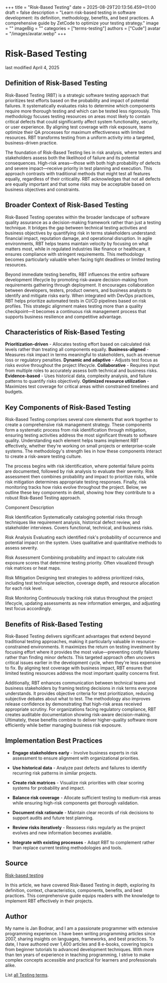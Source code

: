 +++
title = "Risk-Based Testing"
date = 2025-08-29T20:13:56.459+01:00
draft = false
description = "Learn risk-based testing in software development: its definition, methodology, benefits, and best practices. A comprehensive guide by ZetCode to optimize your testing strategy."
image = ""
imageBig = ""
categories = ["terms-testing"]
authors = ["Cude"]
avatar = "/images/avatar.webp"
+++

# Risk-Based Testing

last modified April 4, 2025

## Definition of Risk-Based Testing

Risk-Based Testing (RBT) is a strategic software testing approach that prioritizes
test efforts based on the probability and impact of potential failures. It
systematically evaluates risks to determine which components require more
thorough testing and which can be tested less rigorously. This methodology
focuses testing resources on areas most likely to contain critical defects that
could significantly affect system functionality, security, or user experience.
By aligning test coverage with risk exposure, teams optimize their QA processes
for maximum effectiveness with limited resources. RBT transforms testing from a
uniform activity into a targeted, business-driven practice.

The foundation of Risk-Based Testing lies in risk analysis, where testers and
stakeholders assess both the likelihood of failure and its potential
consequences. High-risk areas—those with both high probability of defects and
severe impact—receive priority in test planning and execution. This approach
contrasts with traditional methods that might test all features equally,
regardless of their criticality. RBT acknowledges that not all defects are
equally important and that some risks may be acceptable based on business
objectives and constraints.

## Broader Context of Risk-Based Testing

Risk-Based Testing operates within the broader landscape of software quality
assurance as a decision-making framework rather than just a testing technique.
It bridges the gap between technical testing activities and business objectives
by quantifying risk in terms stakeholders understand: financial impact,
reputation damage, and operational disruption. In agile environments, RBT helps
teams maintain velocity by focusing on what matters most, while in regulated
industries like finance or healthcare, it ensures compliance with stringent
requirements. This methodology becomes particularly valuable when facing tight
deadlines or limited testing resources.

Beyond immediate testing benefits, RBT influences the entire software development
lifecycle by promoting risk-aware decision-making from requirements gathering
through deployment. It encourages collaboration between developers, testers,
product owners, and business analysts to identify and mitigate risks early. When
integrated with DevOps practices, RBT helps prioritize automated tests in CI/CD
pipelines based on risk profiles. This strategic alignment makes testing more
than a quality checkpoint—it becomes a continuous risk management process that
supports business resilience and competitive advantage.

## Characteristics of Risk-Based Testing

**Prioritization-driven** - Allocates testing effort based on
calculated risk levels rather than treating all components equally.
**Business-aligned** - Measures risk impact in terms meaningful
to stakeholders, such as revenue loss or regulatory penalties.
**Dynamic and adaptive** - Adjusts test focus as risks evolve
throughout the project lifecycle.
**Collaborative** - Requires input from multiple roles to
accurately assess both technical and business risks.
**Evidence-based** - Uses historical data, complexity analysis,
and failure patterns to quantify risks objectively.
**Optimized resource utilization** - Maximizes test coverage
for critical areas within constrained timelines and budgets.

## Key Components of Risk-Based Testing

Risk-Based Testing comprises several core elements that work together to create
a comprehensive risk management strategy. These components form a systematic
process from risk identification through mitigation, ensuring testing activities
address the most significant threats to software quality. Understanding each
element helps teams implement RBT effectively, whether they're working on small
projects or enterprise-scale systems. The methodology's strength lies in how
these components interact to create a risk-aware testing culture.

The process begins with risk identification, where potential failure points are
documented, followed by risk analysis to evaluate their severity. Risk
assessment then combines probability and impact to prioritize risks, while risk
mitigation determines appropriate testing responses. Finally, risk monitoring
tracks how risks evolve throughout the project. Below, we outline these key
components in detail, showing how they contribute to a robust Risk-Based
Testing approach.

Component
Description

Risk Identification
Systematically cataloging potential risks through techniques like requirement
analysis, historical defect review, and stakeholder interviews. Covers functional,
technical, and business risks.

Risk Analysis
Evaluating each identified risk's probability of occurrence and potential
impact on the system. Uses qualitative and quantitative methods to assess severity.

Risk Assessment
Combining probability and impact to calculate risk exposure scores that
determine testing priority. Often visualized through risk matrices or heat maps.

Risk Mitigation
Designing test strategies to address prioritized risks, including test
technique selection, coverage depth, and resource allocation for each risk level.

Risk Monitoring
Continuously tracking risk status throughout the project lifecycle, updating
assessments as new information emerges, and adjusting test focus accordingly.

## Benefits of Risk-Based Testing

Risk-Based Testing delivers significant advantages that extend beyond traditional
testing approaches, making it particularly valuable in resource-constrained
environments. It maximizes the return on testing investment by focusing effort
where it provides the most value—preventing costly failures rather than finding
minor defects. This targeted approach often uncovers critical issues earlier in
the development cycle, when they're less expensive to fix. By aligning test
coverage with business impact, RBT ensures that limited testing resources
address the most important quality concerns first.

Additionally, RBT enhances communication between technical teams and business
stakeholders by framing testing decisions in risk terms everyone understands. It
provides objective criteria for test prioritization, reducing subjective debates
about what to test. The methodology also improves release confidence by
demonstrating that high-risk areas received appropriate scrutiny. For
organizations facing regulatory compliance, RBT creates auditable documentation
showing risk-aware decision-making. Ultimately, these benefits combine to
deliver higher-quality software more efficiently while better managing business
risk exposure.

## Implementation Best Practices

- **Engage stakeholders early** - Involve business experts in risk assessment to ensure alignment with organizational priorities.

- **Use historical data** - Analyze past defects and failures to identify recurring risk patterns in similar projects.

- **Create risk matrices** - Visualize risk priorities with clear scoring systems for probability and impact.

- **Balance risk coverage** - Allocate sufficient testing to medium-risk areas while ensuring high-risk components get thorough validation.

- **Document risk rationale** - Maintain clear records of risk decisions to support audits and future test planning.

- **Review risks iteratively** - Reassess risks regularly as the project evolves and new information becomes available.

- **Integrate with existing processes** - Adapt RBT to complement rather than replace current testing methodologies and tools.

## Source

[Risk-based testing](https://en.wikipedia.org/wiki/Risk-based_testing)

In this article, we have covered Risk-Based Testing in depth, exploring its
definition, context, characteristics, components, benefits, and best practices.
This comprehensive guide equips readers with the knowledge to implement RBT
effectively in their projects.

## Author

My name is Jan Bodnar, and I am a passionate programmer with extensive
programming experience. I have been writing programming articles since 2007,
sharing insights on languages, frameworks, and best practices. To date, I have
authored over 1,400 articles and 8 e-books, covering topics from beginner
tutorials to advanced development techniques. With more than ten years of
experience in teaching programming, I strive to make complex concepts accessible
and practical for learners and professionals alike.

List [all Testing terms](/all/#terms-test).